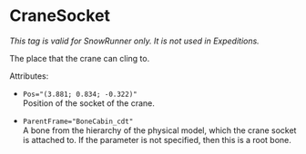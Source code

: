 # CraneSocket

*This tag is valid for SnowRunner only. It is not used in Expeditions.*

The place that the crane can cling to.

Attributes:

-   `Pos="(3.881; 0.834; -0.322)"`  
    Position of the socket of the crane.


-   `ParentFrame="BoneCabin_cdt"`  
    A bone from the hierarchy of the physical model, which the crane socket is attached to. If the parameter is not specified, then this is a root bone.

